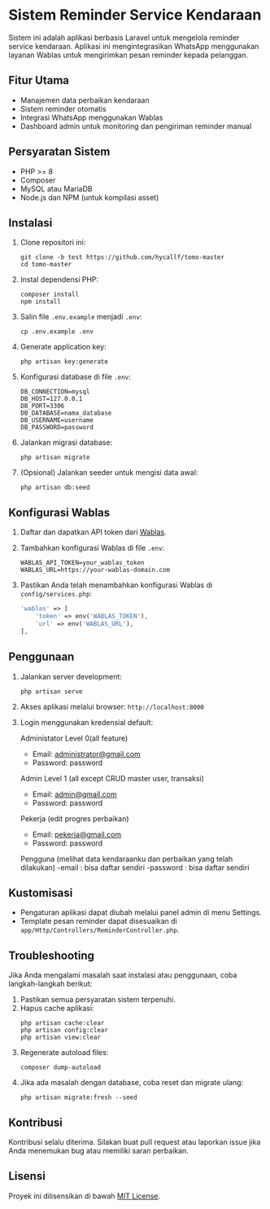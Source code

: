 # Sistem Reminder Service Kendaraan

Sistem ini adalah aplikasi berbasis Laravel untuk mengelola reminder service kendaraan. Aplikasi ini mengintegrasikan WhatsApp menggunakan layanan Wablas untuk mengirimkan pesan reminder kepada pelanggan.

## Fitur Utama

-   Manajemen data perbaikan kendaraan
-   Sistem reminder otomatis
-   Integrasi WhatsApp menggunakan Wablas
-   Dashboard admin untuk monitoring dan pengiriman reminder manual

## Persyaratan Sistem

-   PHP >= 8
-   Composer
-   MySQL atau MariaDB
-   Node.js dan NPM (untuk kompilasi asset)

## Instalasi

1. Clone repositori ini:

    ```
    git clone -b test https://github.com/hycallf/tomo-master
    cd tomo-master
    ```

2. Instal dependensi PHP:

    ```
    composer install
    npm install
    ```

3. Salin file `.env.example` menjadi `.env`:

    ```
    cp .env.example .env
    ```

4. Generate application key:

    ```
    php artisan key:generate
    ```

5. Konfigurasi database di file `.env`:

    ```
    DB_CONNECTION=mysql
    DB_HOST=127.0.0.1
    DB_PORT=3306
    DB_DATABASE=nama_database
    DB_USERNAME=username
    DB_PASSWORD=password
    ```

6. Jalankan migrasi database:

    ```
    php artisan migrate
    ```

7. (Opsional) Jalankan seeder untuk mengisi data awal:
    ```
    php artisan db:seed
    ```

## Konfigurasi Wablas

1. Daftar dan dapatkan API token dari [Wablas](https://wablas.com/).

2. Tambahkan konfigurasi Wablas di file `.env`:

    ```
    WABLAS_API_TOKEN=your_wablas_token
    WABLAS_URL=https://your-wablas-domain.com
    ```

3. Pastikan Anda telah menambahkan konfigurasi Wablas di `config/services.php`:
    ```php
    'wablas' => [
        'token' => env('WABLAS_TOKEN'),
        'url' => env('WABLAS_URL'),
    ],
    ```

## Penggunaan

1. Jalankan server development:

    ```
    php artisan serve
    ```

2. Akses aplikasi melalui browser: `http://localhost:8000`

3. Login menggunakan kredensial default:

    Administator Level 0(all feature)

    - Email: administrator@gmail.com
    - Password: password

    Admin Level 1 (all except CRUD master user, transaksi)

    - Email: admin@gmail.com
    - Password: password

    Pekerja (edit progres perbaikan)

    - Email: pekerja@gmail.com
    - Password: password

    Pengguna (melihat data kendaraanku dan perbaikan yang telah dilakukan)
    -email : bisa daftar sendiri
    -password : bisa daftar sendiri

## Kustomisasi

-   Pengaturan aplikasi dapat diubah melalui panel admin di menu Settings.
-   Template pesan reminder dapat disesuaikan di `app/Http/Controllers/ReminderController.php`.

## Troubleshooting

Jika Anda mengalami masalah saat instalasi atau penggunaan, coba langkah-langkah berikut:

1. Pastikan semua persyaratan sistem terpenuhi.
2. Hapus cache aplikasi:
    ```
    php artisan cache:clear
    php artisan config:clear
    php artisan view:clear
    ```
3. Regenerate autoload files:
    ```
    composer dump-autoload
    ```
4. Jika ada masalah dengan database, coba reset dan migrate ulang:
    ```
    php artisan migrate:fresh --seed
    ```

## Kontribusi

Kontribusi selalu diterima. Silakan buat pull request atau laporkan issue jika Anda menemukan bug atau memiliki saran perbaikan.

## Lisensi

Proyek ini dilisensikan di bawah [MIT License](LICENSE).
